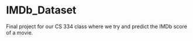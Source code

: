 # IMDb_Dataset
Final project for our CS 334 class where we try and predict the IMDb score of a movie.
